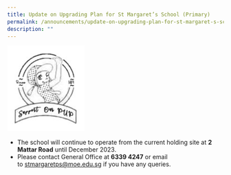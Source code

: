 ```yaml
---
title: Update on Upgrading Plan for St Margaret’s School (Primary)
permalink: /announcements/update-on-upgrading-plan-for-st-margaret-s-school-primary/
description: ""
---
```

<img src="/images/PUP%20Logo_02.jpg" alt="" style="width:180px;height:200px;">

*   The school will continue to operate from the current holding site at **2 Mattar Road** until December 2023.
*   Please contact General Office at **6339 4247** or email to [stmargaretps@moe.edu.sg](mailto:stmargaretps@moe.edu.sg) if you have any queries.